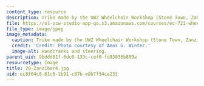 ```yaml
---
content_type: resource
description: Trike made by the UWZ Wheelchair Workshop (Stone Town, Zanzibar, Tanzania).
file: https://ol-ocw-studio-app-qa.s3.amazonaws.com/courses/ec-721-wheelchair-design-in-developing-countries-spring-2009/ec8f04c881c61b91c87be8b7f34ce231_20-Zanzibar4.jpg
file_type: image/jpeg
image_metadata:
  caption: Trike made by the UWZ Wheelchair Workshop (Stone Town, Zanzibar, Tanzania).
  credit: 'Credit: Photo courtesy of Amos G. Winter.'
  image-alt: Handcranks and steering.
parent_uid: 9bddd81f-6dc0-133c-cef0-fd83036b889a
resourcetype: Image
title: 20-Zanzibar4.jpg
uid: ec8f04c8-81c6-1b91-c87b-e8b7f34ce231
---
```

